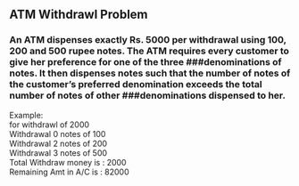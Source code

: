 ## ATM Withdrawl Problem
### An ATM dispenses exactly Rs. 5000 per withdrawal using 100, 200 and 500 rupee notes. The ATM requires every customer to give her preference for one of the three ###denominations of notes. It then dispenses notes such that the number of notes of the customer’s preferred denomination exceeds the total number of notes of other ###denominations dispensed to her.

Example:<br />
for withdrawl of 2000<br />
Withdrawal 0 notes of 100<br />
Withdrawal 2 notes of 200<br />
Withdrawal 3 notes of 500<br />
Total Withdraw money is : 2000<br />
Remaining Amt in A/C is : 82000<br />
